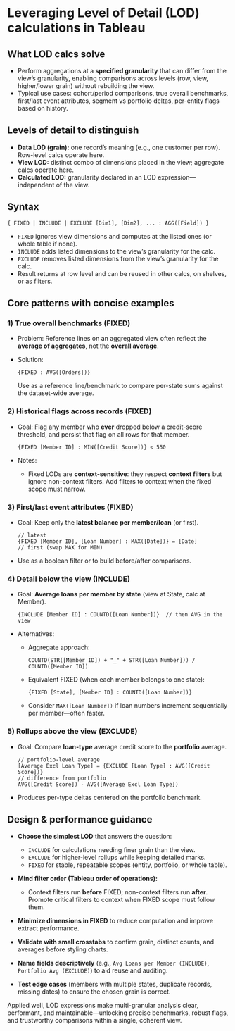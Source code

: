 # Leveraging Level of Detail (LOD) calculations in Tableau

## What LOD calcs solve

* Perform aggregations at a **specified granularity** that can differ from the view’s granularity, enabling comparisons across levels (row, view, higher/lower grain) without rebuilding the view.
* Typical use cases: cohort/period comparisons, true overall benchmarks, first/last event attributes, segment vs portfolio deltas, per-entity flags based on history.

## Levels of detail to distinguish

* **Data LOD (grain):** one record’s meaning (e.g., one customer per row). Row-level calcs operate here.
* **View LOD:** distinct combo of dimensions placed in the view; aggregate calcs operate here.
* **Calculated LOD:** granularity declared in an LOD expression—independent of the view.

## Syntax

```
{ FIXED | INCLUDE | EXCLUDE [Dim1], [Dim2], ... : AGG([Field]) }
```

* `FIXED` ignores view dimensions and computes at the listed ones (or whole table if none).
* `INCLUDE` adds listed dimensions to the view’s granularity for the calc.
* `EXCLUDE` removes listed dimensions from the view’s granularity for the calc.
* Result returns at row level and can be reused in other calcs, on shelves, or as filters.

## Core patterns with concise examples

### 1) True overall benchmarks (FIXED)

* Problem: Reference lines on an aggregated view often reflect the **average of aggregates**, not the **overall average**.
* Solution:

  ```tableau
  {FIXED : AVG([Orders])}
  ```

  Use as a reference line/benchmark to compare per-state sums against the dataset-wide average.

### 2) Historical flags across records (FIXED)

* Goal: Flag any member who **ever** dropped below a credit-score threshold, and persist that flag on all rows for that member.

  ```tableau
  {FIXED [Member ID] : MIN([Credit Score])} < 550
  ```
* Notes:

  * Fixed LODs are **context-sensitive**: they respect **context filters** but ignore non-context filters. Add filters to context when the fixed scope must narrow.

### 3) First/last event attributes (FIXED)

* Goal: Keep only the **latest balance per member/loan** (or first).

  ```tableau
  // latest
  {FIXED [Member ID], [Loan Number] : MAX([Date])} = [Date]
  // first (swap MAX for MIN)
  ```
* Use as a boolean filter or to build before/after comparisons.

### 4) Detail below the view (INCLUDE)

* Goal: **Average loans per member by state** (view at State, calc at Member).

  ```tableau
  {INCLUDE [Member ID] : COUNTD([Loan Number])}  // then AVG in the view
  ```
* Alternatives:

  * Aggregate approach:

    ```
    COUNTD(STR([Member ID]) + "_" + STR([Loan Number])) / COUNTD([Member ID])
    ```
  * Equivalent FIXED (when each member belongs to one state):

    ```
    {FIXED [State], [Member ID] : COUNTD([Loan Number])}
    ```
  * Consider `MAX([Loan Number])` if loan numbers increment sequentially per member—often faster.

### 5) Rollups above the view (EXCLUDE)

* Goal: Compare **loan-type** average credit score to the **portfolio** average.

  ```tableau
  // portfolio-level average
  [Average Excl Loan Type] = {EXCLUDE [Loan Type] : AVG([Credit Score])}
  // difference from portfolio
  AVG([Credit Score]) - AVG([Average Excl Loan Type])
  ```
* Produces per-type deltas centered on the portfolio benchmark.

## Design & performance guidance

* **Choose the simplest LOD** that answers the question:

  * `INCLUDE` for calculations needing finer grain than the view.
  * `EXCLUDE` for higher-level rollups while keeping detailed marks.
  * `FIXED` for stable, repeatable scopes (entity, portfolio, or whole table).
* **Mind filter order (Tableau order of operations):**

  * Context filters run **before** FIXED; non-context filters run **after**. Promote critical filters to context when FIXED scope must follow them.
* **Minimize dimensions in FIXED** to reduce computation and improve extract performance.
* **Validate with small crosstabs** to confirm grain, distinct counts, and averages before styling charts.
* **Name fields descriptively** (e.g., `Avg Loans per Member (INCLUDE)`, `Portfolio Avg (EXCLUDE)`) to aid reuse and auditing.
* **Test edge cases** (members with multiple states, duplicate records, missing dates) to ensure the chosen grain is correct.

Applied well, LOD expressions make multi-granular analysis clear, performant, and maintainable—unlocking precise benchmarks, robust flags, and trustworthy comparisons within a single, coherent view.
